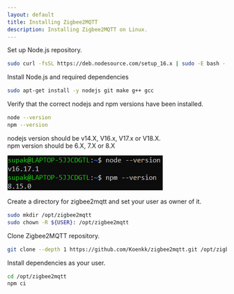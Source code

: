 ```yaml
---
layout: default
title: Installing Zigbee2MQTT
description: Installing Zigbee2MQTT on Linux.
---
```


Set up Node.js repository.
```sh
sudo curl -fsSL https://deb.nodesource.com/setup_16.x | sudo -E bash -
```

Install Node.js and required dependencies
```sh
sudo apt-get install -y nodejs git make g++ gcc
```

Verify that the correct nodejs and npm versions have been installed.
```sh
node --version
npm --version
```
nodejs version should be v14.X, V16.x, V17.x or V18.X. \
npm version should be 6.X, 7.X or 8.X

![Correct version example](/assets/images/CorrectVersionExample.png)

Create a directory for zigbee2mqtt and set your user as owner of it.
```sh
sudo mkdir /opt/zigbee2mqtt
sudo chown -R ${USER}: /opt/zigbee2mqtt
```

Clone Zigbee2MQTT repository.
```sh
git clone --depth 1 https://github.com/Koenkk/zigbee2mqtt.git /opt/zigbee2mqtt
```

Install dependencies as your user.
```sh
cd /opt/zigbee2mqtt
npm ci
```
